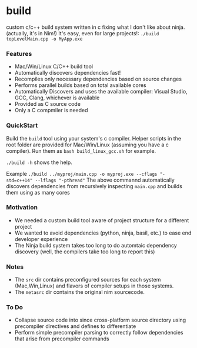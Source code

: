 # build
custom c/c++ build system written in c fixing what I don't like about ninja. (actually, it's in Nim!)
It's easy, even for large projects!: `./build topLevelMain.cpp -o MyApp.exe`

### Features

* Mac/Win/Linux C/C++ build tool
* Automatically discovers dependencies fast!
* Recompiles only necessary dependencies based on source changes
* Performs parallel builds based on total available cores
* Automatically Discovers and uses the available compiler: Visual Studio, GCC, Clang, whichever is available
* Provided as C source code
* Only a C compmiler is needed

### QuickStart

Build the `build` tool using your system's c compiler.
Helper scripts in the root folder are provided for Mac/Win/Linux (assuming you have a c compiler).
Run them as `bash build_linux_gcc.sh` for example.

`./build -h` shows the help.

Example
`./build ../myproj/main.cpp -o myproj.exe --cflags "-std=c++14" --lflags "-pthread"`
The above commannd automatically discovers dependencies from recursively inspecting `main.cpp` and builds them using as many cores

### Motivation

* We needed a custom build tool aware of project structure for a different project
* We wanted to avoid dependencies (python, ninja, basil, etc.) to ease end developer experience
* The Ninja build system takes too long to do automtaic dependency discovery (well, the compilers take too long to report this)

### Notes

* The `src` dir contains preconfigured sources for each system (Mac,Win,Linux) and flavors of compiler setups in those systems.
* The `metasrc` dir contains the original nim sourcecode.

### To Do

* Collapse source code into since cross-platform source directory using precompiler directives and defines to differentiate
* Perform simple precompiler parsing to correctly follow dependencies that arise from precompiler commands
